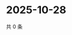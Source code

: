 # 2025-10-28

共 0 条

<!-- BEGIN ZHIHUQUESTIONS -->
<!-- 最后更新时间 Tue Oct 28 2025 06:10:28 GMT+0800 (China Standard Time) -->

<!-- END ZHIHUQUESTIONS -->
